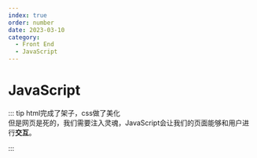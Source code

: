 ```yaml
---
index: true
order: number
date: 2023-03-10
category: 
  - Front End
  - JavaScript
---
```


# JavaScript
<!-- more -->

::: tip
html完成了架子，css做了美化  
但是网页是死的，我们需要注入灵魂，JavaScript会让我们的页面能够和用户进行**交互**。

:::
